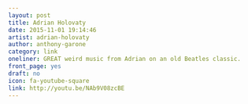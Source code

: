 ```yaml
---
layout: post
title: Adrian Holovaty
date: 2015-11-01 19:14:46
artist: adrian-holovaty
author: anthony-garone
category: link
oneliner: GREAT weird music from Adrian on an old Beatles classic.
front_page: yes
draft: no
icon: fa-youtube-square
link: http://youtu.be/NAb9V08zcBE
---
```

